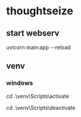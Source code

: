 # thoughtseize

## start webserv
uvicorn main:app --reload

## venv
### windows
cd .\venv\Scripts\activate

cd .\venv\Scripts\deactivate

